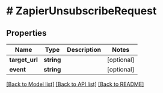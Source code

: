 # # ZapierUnsubscribeRequest

## Properties

Name | Type | Description | Notes
------------ | ------------- | ------------- | -------------
**target_url** | **string** |  | [optional]
**event** | **string** |  | [optional]

[[Back to Model list]](../../README.md#models) [[Back to API list]](../../README.md#endpoints) [[Back to README]](../../README.md)
